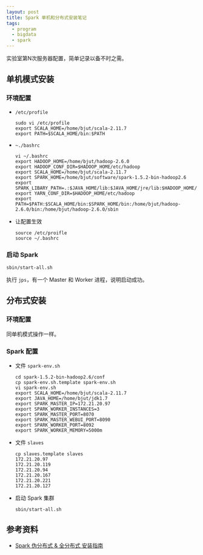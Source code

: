 ```yaml
---
layout: post
title: Spark 单机和分布式安装笔记
tags:
  - program
  - bigdata
  - spark
---
```


实验室第N次服务器配置，简单记录以备不时之需。

## 单机模式安装

### 环境配置

- `/etc/profile`
  ```shell
  sudo vi /etc/profile
  export SCALA_HOME=/home/bjut/scala-2.11.7
  export PATH=$SCALA_HOME/bin:$PATH
  ```
- `~./bashrc`
  ```shell
  vi ~/.bashrc
  export HADOOP_HOME=/home/bjut/hadoop-2.6.0
  export HADOOP_CONF_DIR=$HADOOP_HOME/etc/hadoop
  export SCALA_HOME=/home/bjut/scala-2.11.7
  export SPARK_HOME=/home/bjut/software/spark-1.5.2-bin-hadoop2.6
  export SPARK_LIBARY_PATH=.:$JAVA_HOME/lib:$JAVA_HOME/jre/lib:$HADOOP_HOME/lib/native
  export YARN_CONF_DIR=$HADOOP_HOME/etc/hadoop
  export PATH=$PATH:$SCALA_HOME/bin:$SPARK_HOME/bin:/home/bjut/hadoop-2.6.0/bin:/home/bjut/hadoop-2.6.0/sbin
  ```
- 让配置生效
  ```shell
  source /etc/proifle
  source ~/.bashrc
  ```

### 启动 Spark

```shell
sbin/start-all.sh
```

  执行 `jps`，有一个 Master 和 Worker 进程，说明启动成功。

## 分布式安装

### 环境配置

同单机模式操作一样。

### Spark 配置

- 文件 `spark-env.sh`
  ```shell
  cd spark-1.5.2-bin-hadoop2.6/conf
  cp spark-env.sh.template spark-env.sh
  vi spark-env.sh
  export SCALA_HOME=/home/bjut/scala-2.11.7
  export JAVA_HOME=/home/bjut/jdk1.7
  export SPARK_MASTER_IP=172.21.20.97
  export SPARK_WORKER_INSTANCES=3
  export SPARK_MASTER_PORT=8070
  export SPARK_MASTER_WEBUI_PORT=8090
  export SPARK_WORKER_PORT=8092
  export SPARK_WORKER_MEMORY=5000m
  ```
- 文件 `slaves`
  ```shell
  cp slaves.template slaves
  172.21.20.97
  172.21.20.119
  172.21.20.94
  172.21.20.167
  172.21.20.221
  172.21.20.127
  ```
- 启动 Spark 集群
  ```shell
  sbin/start-all.sh
  ```

## 参考资料

- [Spark 伪分布式 & 全分布式 安装指南](https://my.oschina.net/leejun2005/blog/394928)